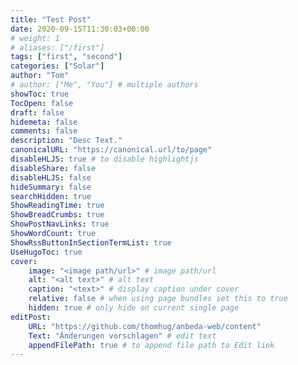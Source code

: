 ```yaml
---
title: "Test Post"
date: 2020-09-15T11:30:03+00:00
# weight: 1
# aliases: ["/first"]
tags: ["first", "second"]
categories: ["Solar"]
author: "Tom"
# author: ["Me", "You"] # multiple authors
showToc: true
TocOpen: false
draft: false
hidemeta: false
comments: false
description: "Desc Text."
canonicalURL: "https://canonical.url/to/page"
disableHLJS: true # to disable highlightjs
disableShare: false
disableHLJS: false
hideSummary: false
searchHidden: true
ShowReadingTime: true
ShowBreadCrumbs: true
ShowPostNavLinks: true
ShowWordCount: true
ShowRssButtonInSectionTermList: true
UseHugoToc: true
cover:
    image: "<image path/url>" # image path/url
    alt: "<alt text>" # alt text
    caption: "<text>" # display caption under cover
    relative: false # when using page bundles set this to true
    hidden: true # only hide on current single page
editPost:
    URL: "https://github.com/thomhug/anbeda-web/content"
    Text: "Änderungen vorschlagen" # edit text
    appendFilePath: true # to append file path to Edit link
---
```

